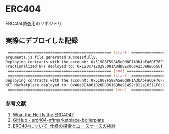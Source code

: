# ERC404
ERC404調査用のリポジトリ

## 実際にデプロイした記録

```bash
 ============================================== [start] ================================================ 
arguments.js file generated successfully.
Deploying contracts with the account: 0x51908F598A5e0d8F1A3bAbFa6DF76F9704daD072
Fractionalized NFT deployed to: 0x120c7120293081A0dDBEc00bA233e8B0556f74e9
 ============================================== [end] ================================================ 
 ============================================== [start] ================================================ 
Deploying contracts with the account: 0x51908F598A5e0d8F1A3bAbFa6DF76F9704daD072
NFT Marketplace deployed to: 0xA6e3DA861B20D83616Bbe91452cD22a16511F0cB
 =============================================== [end]  =============================================== 
```

### 参考文献
1. [What the Hell Is the ERC404?](https://metaschool.so/courses/build-marketplace-erc404-tokens/lesson/b5817967-ec91-4d92-8cc0-fd055531b9dc)
2. [GitHub - erc404-nftmarketplace-boilerplate](https://github.com/0xmetaschool/erc404-nftmarketplace-boilerplate)
3. [ERC404について: 仕様の探索とユースケースの検討](https://zenn.dev/senspace/articles/6936b339635db7)

